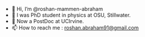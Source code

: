 - 👋 Hi, I’m @roshan-mammen-abraham
- 👀 I was PhD student in physics at OSU, Stillwater.
- 👀 Now a PostDoc at UCIrvine.
- 📫 How to reach me : roshan.abraham91@gmail.com

<!---
roshan-mammen-abraham/roshan-mammen-abraham is a ✨ special ✨ repository because its `README.md` (this file) appears on your GitHub profile.
You can click the Preview link to take a look at your changes.
--->
